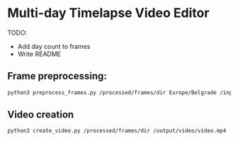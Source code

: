 # Multi-day Timelapse Video Editor

TODO:
- Add day count to frames
- Write README

## Frame preprocessing:

``` bash
python3 preprocess_frames.py /processed/frames/dir Europe/Belgrade /input/images/dir_1 /input/images/dir_2 --latitude 44.787197 --longitude 20.457273 --resize_to_width 1920 --fade_seconds 1800 --night_margin_seconds 3600 --ignore_daylight_savings_switch --worker_thread_count 20
```

## Video creation

``` bash
python3 create_video.py /processed/frames/dir /output/video/video.mp4
```
